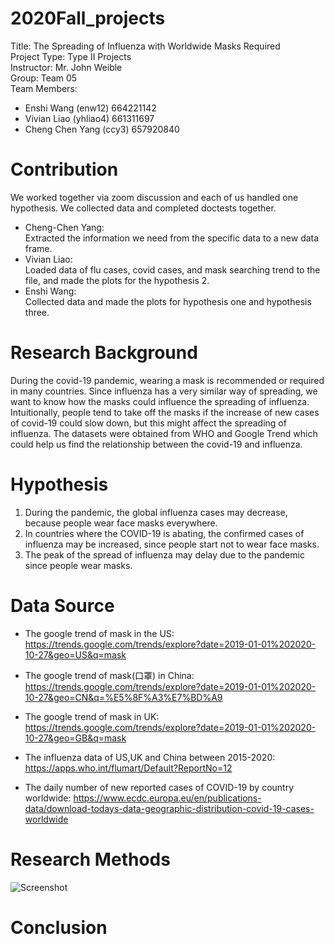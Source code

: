 # 2020Fall_projects
Title: The Spreading of Influenza with Worldwide Masks Required  
Project Type: Type II Projects  
Instructor: Mr. John Weible  
Group: Team 05  
Team Members:
- Enshi Wang (enw12) 664221142  
- Vivian Liao (yhliao4) 661311697
- Cheng Chen Yang (ccy3) 657920840
# Contribution
We worked together via zoom discussion and each of us handled one hypothesis. We collected data and completed doctests together.
- Cheng-Chen Yang:  
Extracted the information we need from the specific data to a new data frame.
- Vivian Liao:  
Loaded data of flu cases, covid cases, and mask searching trend to the file, and made the plots for the hypothesis 2.
- Enshi Wang:   
Collected data and made the plots for hypothesis one and hypothesis three.

# Research Background
During the covid-19 pandemic, wearing a mask is recommended or required in many countries. Since influenza has a very similar way of spreading, we want to know how the masks could influence the spreading of influenza. Intuitionally, people tend to take off the masks if the increase of new cases of covid-19 could slow down, but this might affect the spreading of influenza. The datasets were obtained from WHO and Google Trend which could help us find the relationship between the covid-19 and influenza.

# Hypothesis
1) During the pandemic, the global influenza cases may decrease, because people wear face masks everywhere.  
2) In countries where the COVID-19 is abating, the confirmed cases of influenza may be increased, since people start not to wear face masks.  
3) The peak of the spread of influenza may delay due to the pandemic since people wear masks.  

# Data Source
- The google trend of mask in the US:  
https://trends.google.com/trends/explore?date=2019-01-01%202020-10-27&geo=US&q=mask  
  
- The google trend of mask(口罩) in China:  
https://trends.google.com/trends/explore?date=2019-01-01%202020-10-27&geo=CN&q=%E5%8F%A3%E7%BD%A9  
  
- The google trend of mask in UK:  
https://trends.google.com/trends/explore?date=2019-01-01%202020-10-27&geo=GB&q=mask  
  
- The influenza data of US,UK and China between 2015-2020:  
https://apps.who.int/flumart/Default?ReportNo=12  
 
- The daily number of new reported cases of COVID-19 by country worldwide:
https://www.ecdc.europa.eu/en/publications-data/download-todays-data-geographic-distribution-covid-19-cases-worldwide
  
# Research Methods
![Screenshot](h1_UK_20.png)

# Conclusion